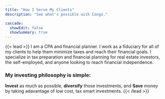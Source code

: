 ```yaml
---
title: "How I Serve My Clients"
description: "See what's possible with Congo."

cascade:
  showEdit: false
  showSummary: true
---
```


{{< lead >}}
I am a CPA and financial planner. I work as a fiduciary for all of my clients to help them minimize taxes and reach their financial goals. I specialize in tax preparation and financial planning for real estate investors, the self-employed, and anyone looking to reach financial independence. 

### My investing philosophy is simple:
 **Invest** as much as possible, **diversify** those investments, and **Save** money by taking adavantage of low cost, tax smart investments. 
{{< /lead >}}


